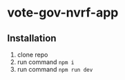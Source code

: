 # vote-gov-nvrf-app

## Installation
1. clone repo
2. run command ```npm i```
3. run command ```npm run dev```
